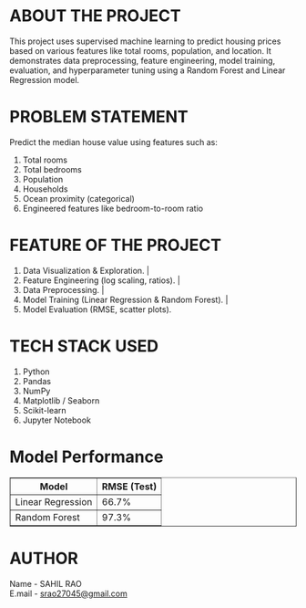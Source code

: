 # ABOUT THE PROJECT 
This project uses supervised machine learning to predict housing prices based on various features like total rooms, population, and location. 
It demonstrates data preprocessing, feature engineering, model training, evaluation, and hyperparameter tuning using a Random Forest and Linear Regression model.


# PROBLEM STATEMENT
Predict the median house value using features such as:
1. Total rooms
2. Total bedrooms
3. Population
4. Households
5. Ocean proximity (categorical)
6. Engineered features like bedroom-to-room ratio


# FEATURE OF THE PROJECT
  1. Data Visualization & Exploration.
                    |  
  2. Feature Engineering (log scaling, ratios).
                    |
  3. Data Preprocessing.
                    |
  4. Model Training (Linear Regression & Random Forest).
                    |
  5. Model Evaluation (RMSE, scatter plots).         


# TECH STACK USED
1. Python
2. Pandas
3. NumPy
4. Matplotlib / Seaborn
5. Scikit-learn
6. Jupyter Notebook


# Model Performance
<table border="1">
  <thead>
    <tr>
      <th>Model</th>
      <th>RMSE (Test)</th>
    </tr>
  </thead>
  <tbody>
    <tr>
      <td>Linear Regression</td>
      <td>66.7%</td>
    </tr>
    <tr>
      <td>Random Forest</td>
      <td>97.3%</td>
    </tr>
  </tbody>
</table>
   
<h1>AUTHOR</h1>

Name   - SAHIL RAO
<br>
E.mail - srao27045@gmail.com
